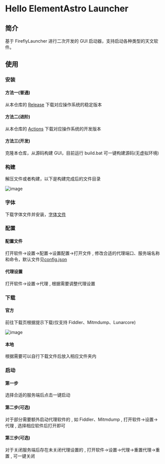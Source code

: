 # Hello ElementAstro Launcher

## 简介

基于 FireflyLauncher 进行二次开发的 GUI 启动器，支持启动各种类型的天文软件。

## 使用

### 安装

#### 方法一(普通)

从本仓库的 [Release](https://github.com/ElementAstro/HEAL/releases) 下载对应操作系统的稳定版本

#### 方法二(进阶)

从本仓库的 [Actions](https://github.com/ElementAstro/HEAL/actions/) 下载对应操作系统的开发版本

#### 方法三(开发)

克隆本仓库，从源码构建 GUI，目前运行 build.bat 可一键构建源码(无虚拟环境)

### 构建

解压文件或者构建，以下是构建完成后的文件目录

![image](https://github.com/ElementAstro/HEAL/assets/77842352/2118e3a4-afa0-4683-9a1a-ca11084851a7)

### 字体

下载字体文件并安装，[字体文件](https://github.com/ElementAstro/HEAL/releases/download/v1.2.0/zh-cn.ttf)

### 配置

#### 配置文件

打开软件->设置->配置->设置配置->打开文件 , 修改合适的代理端口、服务端名称和命令，默认文件见[config.json](https://github.com/ElementAstro/HEAL/blob/main/config/config.json)

#### 代理设置

打开软件->设置->代理 , 根据需要调整代理设置

### 下载

#### 官方

前往下载页根据提示下载(仅支持 Fiddler、Mitmdump、Lunarcore)

![image](https://github.com/ElementAstro/HEAL/assets/77842352/8def8337-81b7-436c-9f65-1d939357201a)

#### 本地

根据需要可以自行下载文件后放入相应文件夹内

### 启动

#### 第一步

选择合适的服务端后点击一键启动

#### 第二步(可选)

对于部分需要额外启动代理软件的 , 如 Fiddler、Mitmdump , 打开软件->设置->代理 , 选择相应软件后打开即可

#### 第三步(可选)

对于关闭服务端后存在未关闭代理设置的 , 打开软件->设置->代理->重置代理->重置 , 可一键关闭
